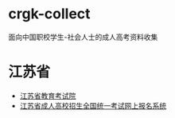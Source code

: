 # crgk-collect
面向中国职校学生-社会人士的成人高考资料收集
# 江苏省
+ [江苏省教育考试院](https://www.jseea.cn/)
+ [江苏省成人高校招生全国统一考试网上报名系统](https://cz.jseea.cn/#/Login)

